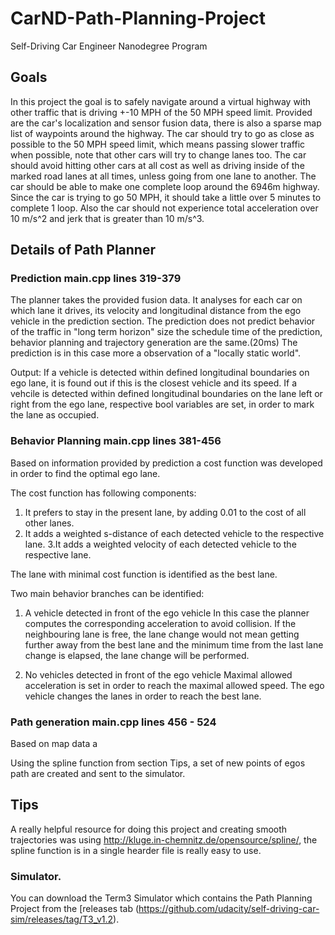 # CarND-Path-Planning-Project
Self-Driving Car Engineer Nanodegree Program
   

## Goals
In this project the goal is to safely navigate around a virtual highway with other traffic that is driving +-10 MPH of the 50 MPH speed limit. Provided are the car's localization and sensor fusion data, there is also a sparse map list of waypoints around the highway. The car should try to go as close as possible to the 50 MPH speed limit, which means passing slower traffic when possible, note that other cars will try to change lanes too. The car should avoid hitting other cars at all cost as well as driving inside of the marked road lanes at all times, unless going from one lane to another. The car should be able to make one complete loop around the 6946m highway. Since the car is trying to go 50 MPH, it should take a little over 5 minutes to complete 1 loop. Also the car should not experience total acceleration over 10 m/s^2 and jerk that is greater than 10 m/s^3.

## Details of Path Planner

### Prediction main.cpp lines 319-379
The planner takes the provided fusion data. It analyses for each car on which lane it drives, its velocity and longitudinal distance from the ego vehicle in the prediction section. The prediction does not predict behavior of the traffic in "long term horizon" size the schedule time of the prediction, behavior planning and trajectory generation are the same.(20ms) The prediction is in this case more a observation of a "locally static world".

Output: 
   If a vehicle is detected within defined longitudinal boundaries on ego lane, it is found out if this is the closest vehicle and its speed.
   If a vehcile is detected within defined longitudinal boundaries on the lane left or right from the ego lane, respective bool variables are set, in order to mark the lane as occupied.
   
   
### Behavior Planning main.cpp lines 381-456    
   
Based on information provided by prediction a cost function was developed in order to find the optimal ego lane.

The cost function has following components:
1. It prefers to stay in the present lane, by adding 0.01 to the cost of all other lanes.
2. It adds a weighted s-distance of each detected vehicle to the respective lane. 
3.It adds  a weighted velocity of each detected vehicle to the respective lane.

The lane with minimal cost function is identified as the best lane.

Two main behavior branches can be identified:

1. A vehicle detected in front of the ego vehicle 
In this case the planner computes the corresponding acceleration to avoid collision. If the neighbouring lane is free, the lane change would not mean getting further away from the best lane and the minimum time from the last lane change is elapsed, the lane change will be performed.


2. No vehicles detected in front of the ego vehicle
Maximal allowed acceleration is set in order to reach the maximal allowed speed. The ego vehicle changes the lanes in order to reach the best lane. 

### Path generation main.cpp lines 456 - 524

Based on map data a 










  

















Using the spline function from section Tips, a set of new points of egos path are created and sent to the simulator.



## Tips

A really helpful resource for doing this project and creating smooth trajectories was using http://kluge.in-chemnitz.de/opensource/spline/, the spline function is in a single hearder file is really easy to use.

### Simulator.
You can download the Term3 Simulator which contains the Path Planning Project from the [releases tab (https://github.com/udacity/self-driving-car-sim/releases/tag/T3_v1.2).



